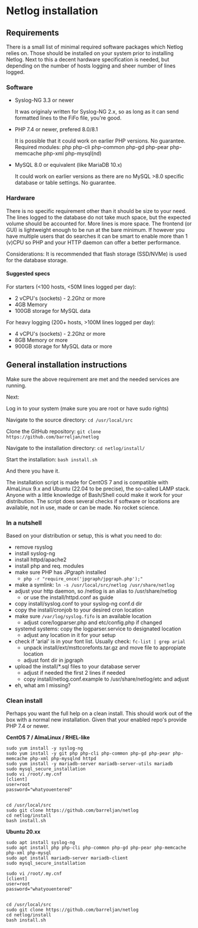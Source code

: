 # Netlog installation

## Requirements

There is a small list of minimal required software packages which Netlog
relies on. Those should be installed on your system prior to installing
Netlog. Next to this a decent hardware specification is needed, but
depending on the number of hosts logging and sheer number of lines logged.

### Software
- Syslog-NG 3.3 or newer

  It was originaly written for Syslog-NG 2.x, so as long as it can send
  formatted lines to the FiFo file, you're good.

- PHP 7.4 or newer, prefered 8.0/8.1

  It is possible that it could work on earlier PHP versions. No guarantee.
  Required modules: php php-cli php-common php-gd php-pear php-memcache
  php-xml php-mysql(nd)

- MySQL 8.0 or equivalent (like MariaDB 10.x)

  It could work on earlier versions as there are no MySQL >8.0 specific
  database or table settings. No guarantee.

### Hardware
There is no specific requirement other than it should be size to your need.
The lines logged to the database do not take much space, but the expected
volume should be accounted for. More lines is more space.
The frontend (or GUI) is lightweight enough to be run at the bare minimum.
If however you have multiple users that do searches it can be smart to
enable more than 1 (v)CPU so PHP and your HTTP daemon can offer a better
performance.

Considerations:
It is recommended that flash storage (SSD/NVMe) is used for the database
storage.

#### Suggested specs

For starters (<100 hosts, <50M lines logged per day):
- 2 vCPU's (sockets) - 2.2Ghz or more
- 4GB Memory
- 100GB storage for MySQL data

For heavy logging (200+ hosts, >100M lines logged per day):
- 4 vCPU's (sockets) - 2.2Ghz or more
- 8GB Memory or more
- 900GB storage for MySQL data or more

## General installation instructions

Make sure the above requirement are met and the needed services are running.

Next:

Log in to your system (make sure you are root or have sudo rights)<br />

Navigate to the source directory: ```cd /usr/local/src```<br />

Clone the GitHub repository: ```git clone https://github.com/barreljan/netlog``` <br />

Navigate to the installation directory: ```cd netlog/install/``` <br />

Start the installation: ```bash install.sh```

And there you have it. 

The installation script is made for CentOS 7 and is compatible with 
AlmaLinux 9.x and Ubuntu (22.04 to be precise), the so-called LAMP stack.
Anyone with a little knowledge of Bash/Shell could make it work for your
distribution. The script does several checks if software or locations are 
available, not in use, made or can be made. No rocket science.

### In a nutshell

Based on your distribution or setup, this is what you need to do:
- remove rsyslog
- install syslog-ng
- install httpd/apache2
- install php and req. modules
- make sure PHP has JPgraph installed
  - `php -r "require_once('jpgraph/jpgraph.php');"`
- make a symlink: `ln -s /usr/local/src/netlog /usr/share/netlog`
- adjust your http daemon, so /netlog is an alias to /usr/share/netlog
  - or use the install/httpd.conf as guide
- copy install/syslog.conf to your syslog-ng conf.d dir
- copy the install/cronjob to your desired cron location
- make sure `/var/log/syslog.fifo` is an available location
  - adjust core/logparser.php and etc/config.php if changed
- systemd systems: copy the logparser.service to designated location
  - adjust any location in it for your setup
- check if 'arial' is in your font list. Usually check: `fc-list | grep arial`
  - unpack install/ext/msttcorefonts.tar.gz and move file to appropiate
    location
  - adjust font dir in jpgraph
- upload the install/*.sql files to your database server
  - adjust if needed the first 2 lines if needed
  - copy install/netlog.conf.example to /usr/share/netlog/etc and adjust
- eh, what am I missing?


### Clean install

Perhaps you want the full help on a clean install. This should work out of 
the box with a normal new installation. Given that your enabled repo's provide 
PHP 7.4 or newer.

**CentOS 7 / AlmaLinux / RHEL-like**


```sudo yum remove -y rsyslog
sudo yum install -y syslog-ng
sudo yum install -y git php php-cli php-common php-gd php-pear php-memcache php-xml php-mysqlnd httpd
sudo yum install -y mariadb-server mariadb-server-utils mariadb
sudo mysql_secure_installation
sudo vi /root/.my.cnf
[client]
user=root
password="whatyouentered"


cd /usr/local/src
sudo git clone https://github.com/barreljan/netlog
cd netlog/install
bash install.sh
```

**Ubuntu 20.xx**

```sudo apt remove rsyslog
sudo apt install syslog-ng
sudo apt install php php-cli php-common php-gd php-pear php-memcache php-xml php-mysql
sudo apt install mariadb-server mariadb-client
sudo mysql_secure_installation

sudo vi /root/.my.cnf
[client]
user=root
password="whatyouentered"


cd /usr/local/src
sudo git clone https://github.com/barreljan/netlog
cd netlog/install
bash install.sh

```

